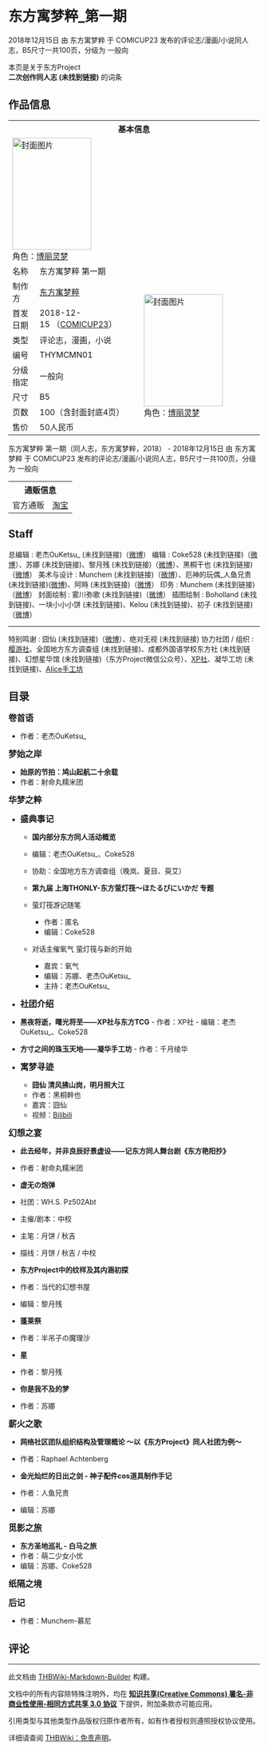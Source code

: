 # 东方寓梦粹_第一期

<!-- source html: G:\repos\THBWiki-Markdown-Builder\THBWikiMarkdown\Temp\main\e\e3\ns0%3A%E4%B8%9C%E6%96%B9%E5%AF%93%E6%A2%A6%E7%B2%B9_%E7%AC%AC%E4%B8%80%E6%9C%9F.html -->

2018年12月15日 由 东方寓梦粹 于 COMICUP23 发布的评论志/漫画/小说同人志，B5尺寸一共100页，分级为 一般向

本页是关于东方Project  
 **二次创作同人志 (未找到链接)** 的词条

## 作品信息

<table><tbody><tr><th colspan="3">基本信息</th></tr><tr><td class="cover-artwork-mobile" colspan="2"><a href="./文件-东方寓梦粹_第一期封面.jpg.md" class="image" title="封面图片"><img alt="封面图片" src="https://upload.thwiki.cc/thumb/4/4a/%E4%B8%9C%E6%96%B9%E5%AF%93%E6%A2%A6%E7%B2%B9_%E7%AC%AC%E4%B8%80%E6%9C%9F%E5%B0%81%E9%9D%A2.jpg/158px-%E4%B8%9C%E6%96%B9%E5%AF%93%E6%A2%A6%E7%B2%B9_%E7%AC%AC%E4%B8%80%E6%9C%9F%E5%B0%81%E9%9D%A2.jpg" decoding="async" loading="lazy" width="158" height="224" srcset="https://upload.thwiki.cc/thumb/4/4a/%E4%B8%9C%E6%96%B9%E5%AF%93%E6%A2%A6%E7%B2%B9_%E7%AC%AC%E4%B8%80%E6%9C%9F%E5%B0%81%E9%9D%A2.jpg/237px-%E4%B8%9C%E6%96%B9%E5%AF%93%E6%A2%A6%E7%B2%B9_%E7%AC%AC%E4%B8%80%E6%9C%9F%E5%B0%81%E9%9D%A2.jpg 1.5x, https://upload.thwiki.cc/thumb/4/4a/%E4%B8%9C%E6%96%B9%E5%AF%93%E6%A2%A6%E7%B2%B9_%E7%AC%AC%E4%B8%80%E6%9C%9F%E5%B0%81%E9%9D%A2.jpg/316px-%E4%B8%9C%E6%96%B9%E5%AF%93%E6%A2%A6%E7%B2%B9_%E7%AC%AC%E4%B8%80%E6%9C%9F%E5%B0%81%E9%9D%A2.jpg 2x" data-file-width="1311" data-file-height="1860"></a><div class="cover-char">角色：<a href="./博丽灵梦.md" title="博丽灵梦">博丽灵梦</a></div></td>
</tr><tr><td class="label">名称</td><td colspan="2"> 东方寓梦粹 第一期 </td></tr><tr><td class="label">制作方</td><td><a href="./东方寓梦粹.md" title="东方寓梦粹">东方寓梦粹</a></td><td class="cover-artwork" rowspan="8" style="min-width:224px;"><a href="./文件-东方寓梦粹_第一期封面.jpg.md" class="image" title="封面图片"><img alt="封面图片" src="https://upload.thwiki.cc/thumb/4/4a/%E4%B8%9C%E6%96%B9%E5%AF%93%E6%A2%A6%E7%B2%B9_%E7%AC%AC%E4%B8%80%E6%9C%9F%E5%B0%81%E9%9D%A2.jpg/158px-%E4%B8%9C%E6%96%B9%E5%AF%93%E6%A2%A6%E7%B2%B9_%E7%AC%AC%E4%B8%80%E6%9C%9F%E5%B0%81%E9%9D%A2.jpg" decoding="async" loading="lazy" width="158" height="224" srcset="https://upload.thwiki.cc/thumb/4/4a/%E4%B8%9C%E6%96%B9%E5%AF%93%E6%A2%A6%E7%B2%B9_%E7%AC%AC%E4%B8%80%E6%9C%9F%E5%B0%81%E9%9D%A2.jpg/237px-%E4%B8%9C%E6%96%B9%E5%AF%93%E6%A2%A6%E7%B2%B9_%E7%AC%AC%E4%B8%80%E6%9C%9F%E5%B0%81%E9%9D%A2.jpg 1.5x, https://upload.thwiki.cc/thumb/4/4a/%E4%B8%9C%E6%96%B9%E5%AF%93%E6%A2%A6%E7%B2%B9_%E7%AC%AC%E4%B8%80%E6%9C%9F%E5%B0%81%E9%9D%A2.jpg/316px-%E4%B8%9C%E6%96%B9%E5%AF%93%E6%A2%A6%E7%B2%B9_%E7%AC%AC%E4%B8%80%E6%9C%9F%E5%B0%81%E9%9D%A2.jpg 2x" data-file-width="1311" data-file-height="1860"></a><div class="cover-char">角色：<a href="./博丽灵梦.md" title="博丽灵梦">博丽灵梦</a></div></td>
</tr><tr><td class="label">首发日期</td><td>2018-12-15&#160;（<a href="/展会作品列表?e=COMICUP%2323">COMICUP23</a>）</td></tr><tr><td class="label">类型</td><td>评论志，漫画，小说</td></tr><tr><td class="label">编号</td><td>THYMCMN01</td></tr><tr><td class="label">分级指定</td><td>一般向</td></tr><tr><td class="label">尺寸</td><td>B5</td></tr><tr><td class="label">页数</td><td>100（含封面封底4页）</td></tr><tr><td class="label">售价</td><td>50人民币</td></tr></tbody></table>

东方寓梦粹 第一期（同人志，东方寓梦粹，2018） - 2018年12月15日 由 东方寓梦粹 于 COMICUP23 发布的评论志/漫画/小说同人志，B5尺寸一共100页，分级为 一般向

<table><tbody><tr><th colspan="3">通贩信息</th></tr><tr><td class="label">官方通贩</td><td colspan="2"><a rel="nofollow" class="external text" href="https://item.taobao.com/item.htm?spm=a1z10.1-c-s.w4004-21475354035.15.14f2c6caN7BUBz&amp;id=593897675752">淘宝</a></td></tr></tbody></table>



## Staff
总编辑
: 老杰OuKetsu_ (未找到链接)（[微博](https://weibo.com/5453439257)）
编辑
: Coke528 (未找到链接)（[微博](https://www.weibo.com/6569967445)）、苏娜 (未找到链接)、黎月残 (未找到链接)（[微博](https://weibo.com/5268604110)）、黑桐干也 (未找到链接)（[微博](https://weibo.com/knellmare)）
美术与设计
: Munchem (未找到链接)（[微博](https://weibo.com/munchem1921)）、厄神的玩偶_人鱼兄贵 (未找到链接)([微博](https://weibo.com/1093618607))、阿時 (未找到链接)（[微博](https://weibo.com/ashour)）
印务
: Munchem (未找到链接)（[微博](https://weibo.com/munchem1921)）
封面绘制
: 雾川弥歌 (未找到链接)（[微博](https://weibo.com/5637623261)）
插图绘制
: Boholland (未找到链接)、一块小小小饼 (未找到链接)、Kelou (未找到链接)、初子 (未找到链接)（[微博](https://www.weibo.com/3750792582)）

___

特别鸣谢
: 囧仙 (未找到链接)（[微博](https://www.weibo.com/joessr)）、绝对无视 (未找到链接)
协力社团 / 组织
: [樱游社](./樱游社.md)、全国地方东方调查组 (未找到链接)、成都外国语学校东方社 (未找到链接)、幻想星华馆 (未找到链接)（东方Project微信公众号）、[XP社](./XP社.md)、凝华工坊 (未找到链接)、[Alice手工坊](./Alice手工坊.md)


## 目录
  
<big> **卷首语** </big>  

  

- 作者：老杰OuKetsu_

  
<big> **梦始之岸** </big>  

  

-  **始原的节拍：鸠山起航二十余载** 
  - 作者：射命丸糯米团


  
<big> **华梦之粹** </big>  

  

- <big> **盛典事记** </big>
  -  **国内部分东方同人活动概览** 
    - 编辑：老杰OuKetsu_、Coke528
    - 协助：全国地方东方调查组（晚岚、夏目、萸艾）

  -  **第九届 上海THONLY-东方萤灯筏～ほたるびにいかだ 专题** 
    - 萤灯筏游记随笔
      - 作者：匿名
      - 编辑：Coke528

    - 对话主催氧气 萤灯筏与新的开始
      - 嘉宾：氧气
      - 编辑：苏娜、老杰OuKetsu_
      - 主持：老杰OuKetsu_



-  **<big>社团介绍</big>** 
  -  **黑夜将逝，曙光将至——XP社与东方TCG** 
    - 作者：XP社
    - 编辑：老杰OuKetsu_、Coke528

  -  **方寸之间的珠玉天地——凝华手工坊** 
    - 作者：千月绫华


- <big> **寓梦寻迹** </big>
  -  **囧仙 清风拂山岗，明月照大江** 
    - 作者：黑桐幹也
    - 嘉宾：囧仙
    - 视频：[Bilibili](https://www.bilibili.com/video/av38175036)



  
<big> **幻想之宴** </big>  

  

-  **此去经年，并非良辰好景虚设——记东方同人舞台剧《东方艳阳抄》** 
  - 作者：射命丸糯米团

-  **虚无の炮弹** 
  - 社团：WH.S. Pz502Abt
  - 主催/剧本：中校
  - 主笔：月饼 / 秋吉
  - 描线：月饼 / 秋吉 / 中校

-  **东方Project中的纹样及其内涵初探** 
  - 作者：当代的幻想书屋
  - 编辑：黎月残

-  **蓬莱祭** 
  - 作者：半吊子の魔理沙

-  **星** 
  - 作者：黎月残

-  **你是我不及的梦** 
  - 作者：苏娜


  
<big> **薪火之歌** </big>  

  

-  **网络社区团队组织结构及管理概论 ～以《东方Project》同人社团为例～** 
  - 作者：Raphael Achtenberg

-  **金光灿烂的日出之剑 - 神子配件cos道具制作手记** 
  - 作者：人鱼兄贵
  - 编辑：苏娜


  
<big> **觅影之旅** </big>  

  

-  **东方圣地巡礼 - 白马之旅** 
  - 作者：萌二少女小优
  - 编辑：苏娜、Coke528


  
<big> **纸隔之境** </big>  

<big> **后记** </big>  

  

- 作者：Munchem-慕尼


## 评论




---

此文档由 [THBWiki-Markdown-Builder](https://github.com/Delsin-Yu/THBWiki-Markdown-Builder) 构建。

文档中的所有内容除特殊注明外，均在 [**知识共享(Creative Commons) 署名-非商业性使用-相同方式共享 3.0 协议**](https://creativecommons.org/licenses/by-sa/3.0/deed.zh-hans) 下提供，附加条款亦可能应用。

引用类型与其他类型作品版权归原作者所有，如有作者授权则遵照授权协议使用。

详细请查阅 [THBWiki：免责声明](https://thbwiki.cc/THBWiki:%E5%85%8D%E8%B4%A3%E5%A3%B0%E6%98%8E)。

